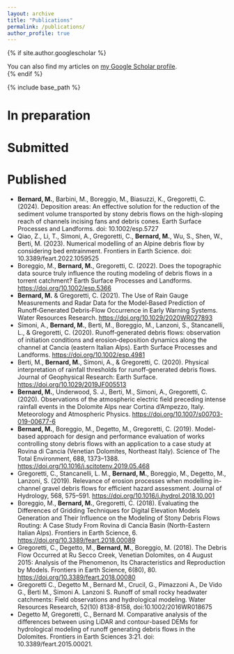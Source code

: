 ```yaml
---
layout: archive
title: "Publications"
permalink: /publications/
author_profile: true
---
```


{% if site.author.googlescholar %}
  <div class="wordwrap">You can also find my articles on <a href="{{site.author.googlescholar}}">my Google Scholar profile</a>.</div>
{% endif %}

{% include base_path %}

In preparation
======

Submitted
======

Published
======
* ****Bernard, M.****, Barbini, M., Boreggio, M., Biasuzzi, K., Gregoretti, C. (2024). Deposition areas: An effective solution for the reduction of the sediment volume transported by stony debris flows on the high-sloping reach of channels incising fans and debris cones. Earth Surface Processes and Landforms. doi: 10.1002/esp.5727
* Qiao, Z., Li, T., Simoni, A., Gregoretti, C., **Bernard, M.**, Wu, S., Shen, W., Berti, M. (2023). Numerical modelling of an Alpine debris flow by considering bed entrainment. Frontiers in Earth Science. doi: 10.3389/feart.2022.1059525
* Boreggio, M., **Bernard, M.**, Gregoretti, C. (2022). Does the topographic data source truly influence the routing modeling of debris flows in a torrent catchment? Earth Surface Processes and Landforms. https://doi.org/10.1002/esp.5366
* **Bernard, M.** & Gregoretti, C. (2021). The Use of Rain Gauge Measurements and Radar Data for the Model‐Based Prediction of Runoff‐Generated Debris‐Flow Occurrence in Early Warning Systems. Water Resources Research. https://doi.org/10.1029/2020WR027893
* Simoni, A., **Bernard, M.**, Berti, M., Boreggio, M., Lanzoni, S., Stancanelli, L., & Gregoretti, C. (2020). Runoff‐generated debris flows: observation of initiation conditions and erosion‐deposition dynamics along the channel at Cancia (eastern Italian Alps). Earth Surface Processes and Landforms. https://doi.org/10.1002/esp.4981
* Berti, M., **Bernard, M.**, Simoni, A., & Gregoretti, C. (2020). Physical interpretation of rainfall thresholds for runoff-generated debris flows. Journal of Geophysical Research: Earth Surface. https://doi.org/10.1029/2019JF005513
* **Bernard, M.**, Underwood, S. J., Berti, M., Simoni, A., Gregoretti, C. (2020). Observations of the atmospheric electric field preceding intense rainfall events in the Dolomite Alps near Cortina d’Ampezzo, Italy. Meteorology and Atmospheric Physics. https://doi.org/10.1007/s00703-019-00677-6
* **Bernard, M.**, Boreggio, M., Degetto, M., Gregoretti, C. (2019). Model-based approach for design and performance evaluation of works controlling stony debris flows with an application to a case study at Rovina di Cancia (Venetian Dolomites, Northeast Italy). Science of The Total Environment, 688, 1373–1388. https://doi.org/10.1016/j.scitotenv.2019.05.468
* Gregoretti, C., Stancanelli, L. M., **Bernard, M.**, Boreggio, M., Degetto, M., Lanzoni, S. (2019). Relevance of erosion processes when modelling in-channel gravel debris flows for efficient hazard assessment. Journal of Hydrology, 568, 575–591. https://doi.org/10.1016/j.jhydrol.2018.10.001
* Boreggio, M., **Bernard, M.**, Gregoretti, C. (2018). Evaluating the Differences of Gridding Techniques for Digital Elevation Models Generation and Their Influence on the Modeling of Stony Debris Flows Routing: A Case Study From Rovina di Cancia Basin (North-Eastern Italian Alps). Frontiers in Earth Science, 6. https://doi.org/10.3389/feart.2018.00089
* Gregoretti, C., Degetto, M., **Bernard, M.**, Boreggio, M. (2018). The Debris Flow Occurred at Ru Secco Creek, Venetian Dolomites, on 4 August 2015: Analysis of the Phenomenon, Its Characteristics and Reproduction by Models. Frontiers in Earth Science, 6(80), 80. https://doi.org/10.3389/feart.2018.00080
* Gregoretti C., Degetto M., Bernard M., Crucil, G., Pimazzoni A., De Vido G., Berti M., Simoni A. Lanzoni S. Runoff of small rocky headwater catchments: Field 	observations and hydrological modeling. Water Resources Research, 52(10) 8138-8158, doi:10.1002/2016WR018675
* Degetto M, Gregoretti, C., Bernard M. Comparative analysis of the differences between using LiDAR and contour-based DEMs for hydrological modeling of runoff generating debris flows in the Dolomites. Frontiers in Earth Sciences 3:21. doi: 10.3389/feart.2015.00021.